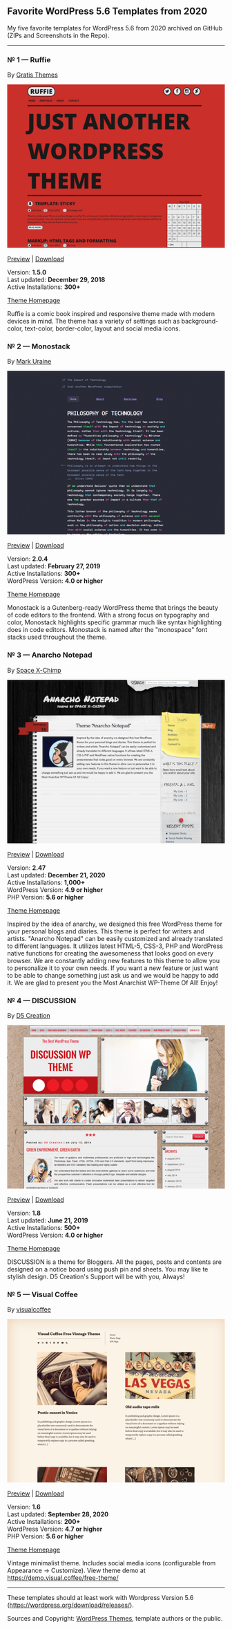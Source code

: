 ## Favorite WordPress 5.6 Templates from 2020

My five favorite templates for WordPress 5.6 from 2020 archived on GitHub (ZIPs and Screenshots in the Repo).

***

### № 1 — Ruffie

By  [Gratis Themes](https://wordpress.org/themes/author/knifftech/)

![](ruffie.1.5.0.png)

[Preview](https://wp-themes.com/ruffie) | [Download](https://downloads.wordpress.org/theme/ruffie.1.5.0.zip)

Version:  **1.5.0**<br>
Last updated:  **December 29, 2018**<br>
Active Installations:  **300+**<br>

[Theme Homepage](https://gratisthemes.github.io/ruffie)

Ruffie is a comic book inspired and responsive theme made with modern devices in mind. The theme has a variety of settings such as background-color, text-color, border-color, layout and social media icons.

###  № 2 — Monostack

By  [Mark Uraine](https://wordpress.org/themes/author/mapk/)

![](monostack.2.0.4.png)

[ Preview](https://wp-themes.com/monostack) | [Download](https://downloads.wordpress.org/theme/monostack.2.0.4.zip)

Version:  **2.0.4**<br>
Last updated:  **February 27, 2019**<br>
Active Installations:  **300+**<br>
WordPress Version:  **4.0 or higher**<br>

[Theme Homepage](https://github.com/mapk/monostack/)

Monostack is a Gutenberg-ready WordPress theme that brings the beauty of code editors to the frontend. With a strong focus on typography and color, Monostack highlights specific grammar much like syntax highlighting does in code editors. Monostack is named after the "monospace" font stacks used throughout the theme.

### № 3 — Anarcho Notepad

By  [Space X-Chimp](https://wordpress.org/themes/author/arthur-gareginyan/)

![](anarcho-notepad.2.47.png)

[Preview](https://wp-themes.com/anarcho-notepad) | [Download](https://downloads.wordpress.org/theme/anarcho-notepad.2.47.zip)

Version:  **2.47**<br>
Last updated:  **December 21, 2020**<br>
Active Installations:  **1,000+**<br>
WordPress Version:  **4.9 or higher**<br>
PHP Version:  **5.6 or higher**<br>

[Theme Homepage](https://www.spacexchimp.com/themes/anarcho-notepad.html)

Inspired by the idea of anarchy, we designed this free WordPress theme for your personal blogs and diaries. This theme is perfect for writers and artists. "Anarcho Notepad" can be easily customized and already translated to different languages. It utilizes latest HTML-5, CSS-3, PHP and WordPress native functions for creating the awesomeness that looks good on every browser. We are constantly adding new features to this theme to allow you to personalize it to your own needs. If you want a new feature or just want to be able to change something just ask us and we would be happy to add it. We are glad to present you the Most Anarchist WP-Theme Of All! Enjoy!

### № 4 — DISCUSSION

By  [D5 Creation](https://wordpress.org/themes/author/d5creation/)

![](discussion.1.8.png)

[Preview](https://wp-themes.com/discussion) | [Download](https://downloads.wordpress.org/theme/discussion.1.8.zip)

Version:  **1.8**<br>
Last updated:  **June 21, 2019**<br>
Active Installations:  **500+**<br>
WordPress Version:  **4.0 or higher**<br>

[Theme Homepage](https://d5creation.com/theme/discussion/)

DISCUSSION is a theme for Bloggers. All the pages, posts and contents are designed on a notice board using push pin and sheets. You may like te stylish design. D5 Creation's Support will be with you, Always!

### № 5 — Visual Coffee

By  [visualcoffee](https://wordpress.org/themes/author/visualcoffee/)

![](visual-coffee.1.6.png)

[Preview](https://wp-themes.com/visual-coffee) | [Download](https://downloads.wordpress.org/theme/visual-coffee.1.6.zip)

Version:  **1.6**<br>
Last updated:  **September 28, 2020**<br>
Active Installations:  **200+**<br>
WordPress Version:  **4.7 or higher**<br>
PHP Version:  **5.6 or higher**<br>

[Theme Homepage](https://github.com/alinacsava/visual-coffee-free-theme)

Vintage minimalist theme. Includes social media icons (configurable from Appearance -> Customize). View theme demo at https://demo.visual.coffee/free-theme/

---

These templates should at least work with Wordpress Version 5.6 (https://wordpress.org/download/releases/).

Sources and Copyright: [WordPress Themes](https://wordpress.org/themes/), template authors or the public.
